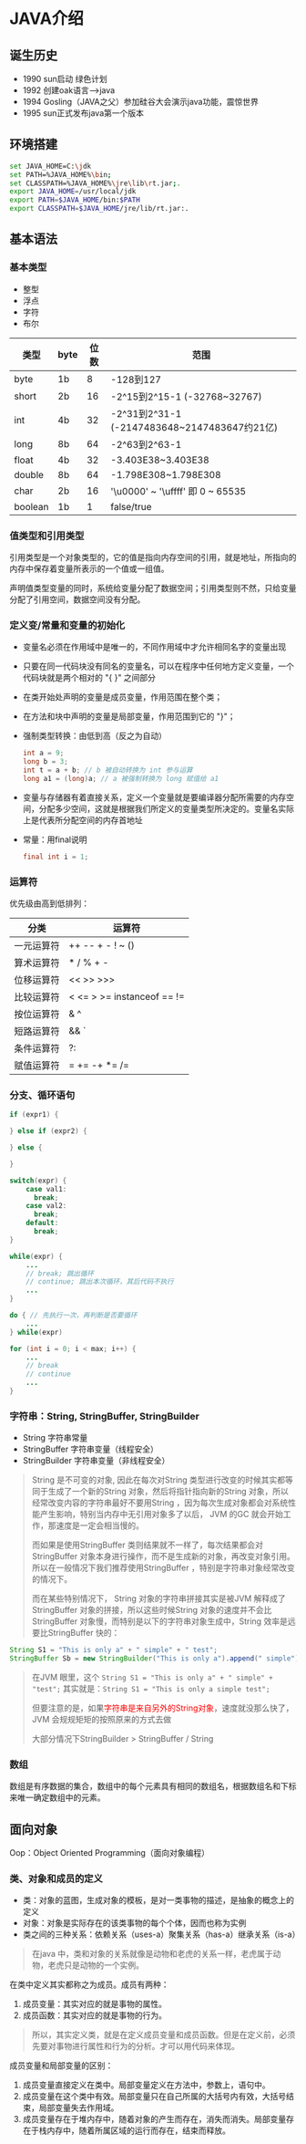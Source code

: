 # JAVA介绍

## 诞生历史

- 1990 sun启动 绿色计划
- 1992 创建oak语言-->java
- 1994 Gosling（JAVA之父）参加硅谷大会演示java功能，震惊世界
- 1995 sun正式发布java第一个版本

## 环境搭建

```sh
set JAVA_HOME=C:\jdk
set PATH=%JAVA_HOME%\bin;
set CLASSPATH=%JAVA_HOME%\jre\lib\rt.jar;.
export JAVA_HOME=/usr/local/jdk
export PATH=$JAVA_HOME/bin:$PATH
export CLASSPATH=$JAVA_HOME/jre/lib/rt.jar:.
```

## 基本语法

### 基本类型

- 整型
- 浮点
- 字符
- 布尔

类型|byte|位数|范围
-|-|-|-
byte|1b|8|-128到127
short|2b|16|-2^15到2^15-1 (-32768~32767)
int|4b|32|-2^31到2^31-1 (-2147483648~2147483647约21亿)
long|8b|64|-2^63到2^63-1
float|4b|32|-3.403E38~3.403E38  
double|8b|64|-1.798E308~1.798E308
char|2b|16|'\u0000' ~ '\uffff' 即 0 ~ 65535
boolean|1b|1|false/true

### 值类型和引用类型

引用类型是一个对象类型的，它的值是指向内存空间的引用，就是地址，所指向的内存中保存着变量所表示的一个值或一组值。

声明值类型变量的同时，系统给变量分配了数据空间；引用类型则不然，只给变量分配了引用空间，数据空间没有分配。

### 定义变/常量和变量的初始化

- 变量名必须在作用域中是唯一的，不同作用域中才允许相同名字的变量出现
- 只要在同一代码块没有同名的变量名，可以在程序中任何地方定义变量，一个代码块就是两个相对的 "{ }" 之间部分
- 在类开始处声明的变量是成员变量，作用范围在整个类；
- 在方法和块中声明的变量是局部变量，作用范围到它的 "}"；
- 强制类型转换：由低到高（反之为自动）

  ```java
  int a = 9;
  long b = 3;
  int t = a + b; // b 被自动转换为 int 参与运算
  long a1 = (long)a; // a 被强制转换为 long 赋值给 a1
  ```

- 变量与存储器有着直接关系，定义一个变量就是要编译器分配所需要的内存空间，分配多少空间，这就是根据我们所定义的变量类型所决定的。变量名实际上是代表所分配空间的内存首地址

- 常量：用final说明

  ```java
  final int i = 1;
  ```

### 运算符

优先级由高到低排列：

分类|运算符
-|-
一元运算符|++  --  +  -  !  ~  ()
算术运算符|*  /  %  +  -
位移运算符|<<  >>  >>>
比较运算符|<  <=  >  >=  instanceof ==  !=
按位运算符|&  ^  |
短路运算符|&&  `||`
条件运算符|?:
赋值运算符|=  += -+ *= /=

### 分支、循环语句

```java
if (expr1) {

} else if (expr2) {

} else {

}

switch(expr) {
    case val1:
      break;
    case val2:
      break;
    default:
      break;
}

while(expr) {
    ...
    // break; 跳出循环
    // continue; 跳出本次循环，其后代码不执行
    ...
}

do { // 先执行一次，再判断是否要循环
    ...
} while(expr)

for (int i = 0; i < max; i++) {
    ...
    // break
    // continue
    ...
}
```

### 字符串：String, StringBuffer, StringBuilder

- String 字符串常量
- StringBuffer 字符串变量（线程安全）
- StringBuilder 字符串变量（非线程安全）

>String 是不可变的对象, 因此在每次对String 类型进行改变的时候其实都等同于生成了一个新的String 对象，然后将指针指向新的String 对象，所以经常改变内容的字符串最好不要用String ，因为每次生成对象都会对系统性能产生影响，特别当内存中无引用对象多了以后， JVM 的GC 就会开始工作，那速度是一定会相当慢的。
>
>而如果是使用StringBuffer 类则结果就不一样了，每次结果都会对StringBuffer 对象本身进行操作，而不是生成新的对象，再改变对象引用。所以在一般情况下我们推荐使用StringBuffer ，特别是字符串对象经常改变的情况下。
>
>而在某些特别情况下， String 对象的字符串拼接其实是被JVM 解释成了StringBuffer 对象的拼接，所以这些时候String 对象的速度并不会比StringBuffer 对象慢，而特别是以下的字符串对象生成中，String 效率是远要比StringBuffer 快的：

```java
String S1 = "This is only a" + " simple" + " test";
StringBuffer Sb = new StringBuilder("This is only a").append(" simple").append(" test");
```

>在JVM 眼里，这个 `String S1 = "This is only a" + " simple" + "test";` 其实就是：`String S1 = "This is only a simple test";`
>
>但要注意的是，如果<h style="color:red">字符串是来自另外的String对象</h>，速度就没那么快了，JVM 会规规矩矩的按照原来的方式去做
>
>大部分情况下StringBuilder > StringBuffer / String

### 数组

数组是有序数据的集合，数组中的每个元素具有相同的数组名，根据数组名和下标来唯一确定数组中的元素。

## 面向对象

Oop：Object Oriented Programming（面向对象编程）

### 类、对象和成员的定义

- 类：对象的蓝图，生成对象的模板，是对一类事物的描述，是抽象的概念上的定义
- 对象：对象是实际存在的该类事物的每个个体，因而也称为实例
- 类之间的三种关系：依赖关系（uses-a）聚集关系（has-a）继承关系（is-a）

> 在java 中，类和对象的关系就像是动物和老虎的关系一样，老虎属于动物，老虎只是动物的一个实例。

在类中定义其实都称之为成员。成员有两种：

1. 成员变量：其实对应的就是事物的属性。
2. 成员函数：其实对应的就是事物的行为。

>所以，其实定义类，就是在定义成员变量和成员函数。但是在定义前，必须先要对事物进行属性和行为的分析。才可以用代码来体现。

成员变量和局部变量的区别：

1. 成员变量直接定义在类中。局部变量定义在方法中，参数上，语句中。
2. 成员变量在这个类中有效。局部变量只在自己所属的大括号内有效，大括号结束，局部变量失去作用域。
3. 成员变量存在于堆内存中，随着对象的产生而存在，消失而消失。局部变量存在于栈内存中，随着所属区域的运行而存在，结束而释放。

